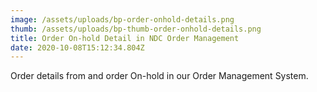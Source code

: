```yaml
---
image: /assets/uploads/bp-order-onhold-details.png
thumb: /assets/uploads/bp-thumb-order-onhold-details.png
title: Order On-hold Detail in NDC Order Management
date: 2020-10-08T15:12:34.804Z
---
```

Order details from and order On-hold in our Order Management System.